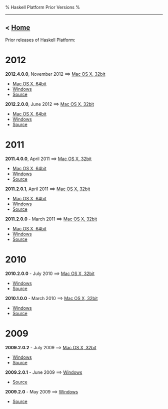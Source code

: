 % Haskell Platform Prior Versions
%

-------------------------------
< [Home]
-------------------------------

[Home]: index.html

Prior releases of Haskell Platform:

# 2012 #

**2012.4.0.0**, November 2012 ⟹
  <a href="download/2012.4.0.0/Haskell%20Platform%202012.4.0.0%2032bit.pkg" onClick="javascript: pageTracker._trackPageview('/downloads/mac/old'); ">Mac OS X, 32bit</a>
- <a href="download/2012.4.0.0/Haskell%20Platform%202012.4.0.0%2064bit.pkg" onClick="javascript: pageTracker._trackPageview('/downloads/mac/old'); ">Mac OS X, 64bit</a>
- <a href="download/2012.4.0.0/HaskellPlatform-2012.4.0.0-setup.exe" onClick="javascript: pageTracker._trackPageview('/downloads/windows/old'); ">Windows</a>
- <a href="download/2012.4.0.0/haskell-platform-2012.4.0.0.tar.gz" onClick="javascript: pageTracker._trackPageview('/downloads/source/old'); ">Source</a>

**2012.2.0.0**, June 2012 ⟹
  <a href="download/2012.2.0.0/Haskell%20Platform%202012.2.0.0%2032bit.pkg" onClick="javascript: pageTracker._trackPageview('/downloads/mac/old'); ">Mac OS X, 32bit</a>
- <a href="download/2012.2.0.0/Haskell%20Platform%202012.2.0.0%2064bit.pkg" onClick="javascript: pageTracker._trackPageview('/downloads/mac/old'); ">Mac OS X, 64bit</a>
- <a href="download/2012.2.0.0/HaskellPlatform-2012.2.0.0-setup.exe" onClick="javascript: pageTracker._trackPageview('/downloads/windows/old'); ">Windows</a>
- <a href="download/2012.2.0.0/haskell-platform-2012.2.0.0.tar.gz" onClick="javascript: pageTracker._trackPageview('/downloads/source/old'); ">Source</a>

# 2011 #

**2011.4.0.0**, April 2011 ⟹
  <a href="download/2011.4.0.0/Haskell%20Platform%202011.4.0.0%2032bit.pkg" onClick="javascript: pageTracker._trackPageview('/downloads/mac/old'); ">Mac OS X, 32bit</a>
- <a href="download/2011.4.0.0/Haskell%20Platform%202011.4.0.0%2064bit.pkg" onClick="javascript: pageTracker._trackPageview('/downloads/mac/old'); ">Mac OS X, 64bit</a>
- <a href="download/2011.4.0.0/HaskellPlatform-2011.4.0.0-setup.exe" onClick="javascript: pageTracker._trackPageview('/downloads/windows/old'); ">Windows</a>
- <a href="download/2011.4.0.0/haskell-platform-2011.4.0.0.tar.gz" onClick="javascript: pageTracker._trackPageview('/downloads/source/old'); ">Source</a>

**2011.2.0.1**, April 2011 ⟹
  <a href="download/2011.2.0.1/Haskell%20Platform%202011.2.0.1-i386.pkg" onClick="javascript: pageTracker._trackPageview('/downloads/mac/old'); ">Mac OS X, 32bit</a>
- <a href="download/2011.2.0.1/Haskell%20Platform%202011.2.0.1-x86_64.pkg" onClick="javascript: pageTracker._trackPageview('/downloads/mac/old'); ">Mac OS X, 64bit</a>
- <a href="download/2011.2.0.1/HaskellPlatform-2011.2.0.1-setup.exe" onClick="javascript: pageTracker._trackPageview('/downloads/windows/old'); ">Windows</a>
- <a href="download/2011.2.0.1/haskell-platform-2011.2.0.1.tar.gz" onClick="javascript: pageTracker._trackPageview('/downloads/source/old'); ">Source</a>

**2011.2.0.0** - March 2011 ⟹
  <a href="download/2011.2.0.0/Haskell%20Platform%202011.2.0.0-i386.pkg" onClick="javascript: pageTracker._trackPageview('/downloads/mac/old'); ">Mac OS X, 32bit</a>
- <a href="download/2011.2.0.0/Haskell%20Platform%202011.2.0.0-x86_64.pkg" onClick="javascript: pageTracker._trackPageview('/downloads/mac/old'); ">Mac OS X, 64bit</a>
- <a href="download/2011.2.0.0/HaskellPlatform-2011.2.0.0-setup.exe" onClick="javascript: pageTracker._trackPageview('/downloads/windows/old'); ">Windows</a>
- <a href="download/2011.2.0.0/haskell-platform-2011.2.0.0.tar.gz" onClick="javascript: pageTracker._trackPageview('/downloads/source/old'); ">Source</a>


# 2010 #

**2010.2.0.0** - July 2010 ⟹
  <a href="download/2010.2.0.0/haskell-platform-2010.2.0.0.i386.dmg" onClick="javascript: pageTracker._trackPageview('/downloads/mac/old'); ">Mac OS X, 32bit</a>
- <a href="download/2010.2.0.0/HaskellPlatform-2010.2.0.0-setup.exe" onClick="javascript: pageTracker._trackPageview('/downloads/windows/old'); ">Windows</a>
- <a href="download/2010.2.0.0/haskell-platform-2010.2.0.0.tar.gz" onClick="javascript: pageTracker._trackPageview('/downloads/source/old'); ">Source</a>

**2010.1.0.0** - March 2010 ⟹
  <a href="http://hackage.haskell.org/platform/2010.1.0.0/haskell-platform-2010.1.0.1-i386.dmg" onClick="javascript: pageTracker._trackPageview('/downloads/mac/old'); ">Mac OS X, 32bit</a>
- <a href="http://hackage.haskell.org/platform/2010.1.0.0/HaskellPlatform-2010.1.0.0-setup.exe" onClick="javascript: pageTracker._trackPageview('/downloads/windows/old'); ">Windows</a>
- <a href="http://hackage.haskell.org/platform/2010.1.0.0/haskell-platform-2010.1.0.0.tar.gz" onClick="javascript: pageTracker._trackPageview('/downloads/source/old'); ">Source</a>


# 2009 #

**2009.2.0.2** - July 2009 ⟹
  <a href="http://hackage.haskell.org/platform/2009.2.0.2/haskell-platform-2009.2.0.2-i386.dmg" onClick="javascript: pageTracker._trackPageview('/downloads/mac/old'); ">Mac OS X, 32bit</a>
- <a href="http://hackage.haskell.org/platform/2009.2.0.2/HaskellPlatform-2009.2.0.2-setup.exe" onClick="javascript: pageTracker._trackPageview('/downloads/windows/old'); ">Windows</a>
- <a href="http://hackage.haskell.org/platform/2009.2.0.2/haskell-platform-2009.2.0.2.tar.gz" onClick="javascript: pageTracker._trackPageview('/downloads/source/old'); ">Source</a>

**2009.2.0.1** - June 2009 ⟹
  <a href="http://hackage.haskell.org/platform/2009.2.0.1/HaskellPlatform-2009.2.0.1-setup.exe" onClick="javascript: pageTracker._trackPageview('/downloads/windows/old'); ">Windows</a>
- <a href="http://hackage.haskell.org/platform/2009.2.0.1/haskell-platform-2009.2.0.1.tar.gz" onClick="javascript: pageTracker._trackPageview('/downloads/source/old'); ">Source</a>

**2009.2.0** - May 2009 ⟹
  <a href="http://hackage.haskell.org/platform/2009.2.0/HaskellPlatform-2009.2.0-setup.exe" onClick="javascript: pageTracker._trackPageview('/downloads/windows/old'); ">Windows</a>
- <a href="http://hackage.haskell.org/platform/2009.2.0/haskell-platform-2009.2.0.tar.gz" onClick="javascript: pageTracker._trackPageview('/downloads/source/old'); ">Source</a>
